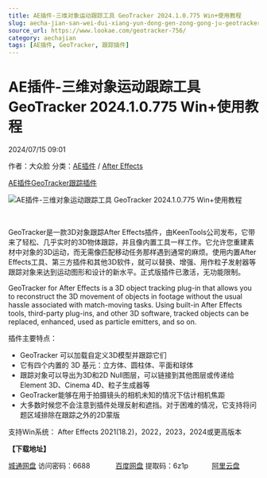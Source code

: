 ```yaml
---
title: AE插件-三维对象运动跟踪工具 GeoTracker 2024.1.0.775 Win+使用教程
slug: aecha-jian-san-wei-dui-xiang-yun-dong-gen-zong-gong-ju-geotracker-2024-1-0-775-win-shi-yong-jiao-cheng
source_url: https://www.lookae.com/geotracker-756/
category: aechajian
tags: [AE插件, GeoTracker, 跟踪插件]
---
```

# AE插件-三维对象运动跟踪工具 GeoTracker 2024.1.0.775 Win+使用教程

2024/07/15 09:01

作者：大众脸
分类：[AE插件](https://www.lookae.com/after-effects/aechajian/) / [After Effects](https://www.lookae.com/after-effects/)

[AE插件](https://www.lookae.com/tag/ae%e6%8f%92%e4%bb%b6/)[GeoTracker](https://www.lookae.com/tag/geotracker/)[跟踪插件](https://www.lookae.com/tag/%e8%b7%9f%e8%b8%aa%e6%8f%92%e4%bb%b6/)

![AE插件-三维对象运动跟踪工具 GeoTracker 2024.1.0.775 Win+使用教程](https://www.lookae.com/wp-content/uploads/2022/10/KeenTools-GeoTracker.jpg "AE插件-三维对象运动跟踪工具 GeoTracker 2024.1.0.775 Win+使用教程-LookAE.com")

[﻿﻿﻿](https://cloud.video.taobao.com//play/u/705956171/p/1/e/6/t/1/379931977273.mp4)

GeoTracker是一款3D对象跟踪After Effects插件，由KeenTools公司发布，它带来了轻松、几乎实时的3D物体跟踪，并且像内置工具一样工作。它允许您重建素材中对象的3D运动，而无需像匹配移动任务那样遇到通常的麻烦。使用内置After Effects工具、第三方插件和其他3D软件，就可以替换、增强、用作粒子发射器等跟踪对象来达到运动图形和设计的新水平。正式版插件已激活，无功能限制。

GeoTracker for After Effects is a 3D object tracking plug-in that allows you to reconstruct the 3D movement of objects in footage without the usual hassle associated with match-moving tasks. Using built-in After Effects tools, third-party plug-ins, and other 3D software, tracked objects can be replaced, enhanced, used as particle emitters, and so on.

插件主要特点：

* GeoTracker 可以加载自定义3D模型并跟踪它们
* 它有四个内置的 3D 基元：立方体、圆柱体、平面和球体
* 跟踪对象可以导出为3D和2D Null图层，可以链接到其他图层或传递给Element 3D、Cinema 4D、粒子生成器等
* GeoTracker能够在用于拍摄镜头的相机未知的情况下估计相机焦距
* 大多数时候您不会注意到插件处理反射和遮挡。对于困难的情况，它支持将问题区域排除在跟踪之外的2D蒙版

支持Win系统： After Effects 2021(18.2)，2022，2023，2024或更高版本

**【下载地址】**

[城通网盘](https://url70.ctfile.com/f/2827370-1323456997-fa7ff1?p=4431) 访问密码：6688             [百度网盘](https://pan.baidu.com/s/1XBo1EkJeVJZkxAWJQjtdqA?pwd=6z1p) 提取码：6z1p            [阿里云盘](https://www.alipan.com/s/G7Vjh6oT4va)
